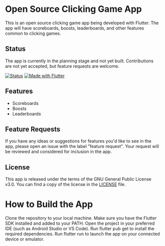 # Open Source Clicking Game App

This is an open source clicking game app being developed with Flutter. The app will have scoreboards, boosts, leaderboards, and other features common to clicking games.

## Status

The app is currently in the planning stage and not yet built. Contributions are not yet accepted, but feature requests are welcome.

[![Status](https://img.shields.io/badge/Status-Planning-red?style=for-the-badge)](https://shields.io/)
[![Made with Flutter](https://img.shields.io/badge/Made_with-Flutter-blue?style=for-the-badge&logo=flutter)](https://flutter.dev/)

## Features

- Scoreboards
- Boosts
- Leaderboards

## Feature Requests

If you have any ideas or suggestions for features you'd like to see in the app, please open an issue with the label "feature request". Your request will be reviewed and considered for inclusion in the app.

## License

This app is released under the terms of the GNU General Public License v3.0. You can find a copy of the license in the [LICENSE](LICENSE) file.

# How to Build the App


Clone the repository to your local machine.
Make sure you have the Flutter SDK installed and added to your PATH.
Open the project in your preferred IDE (such as Android Studio or VS Code).
Run flutter pub get to install the required dependencies.
Run flutter run to launch the app on your connected device or emulator.


